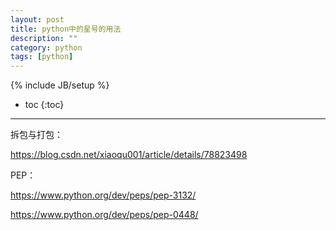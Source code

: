 ```yaml
---
layout: post
title: python中的星号的用法
description: ""
category: python
tags: [python]
---
```

{% include JB/setup %}

* toc
{:toc}

<hr />




拆包与打包：

https://blog.csdn.net/xiaoqu001/article/details/78823498

PEP：

https://www.python.org/dev/peps/pep-3132/

https://www.python.org/dev/peps/pep-0448/